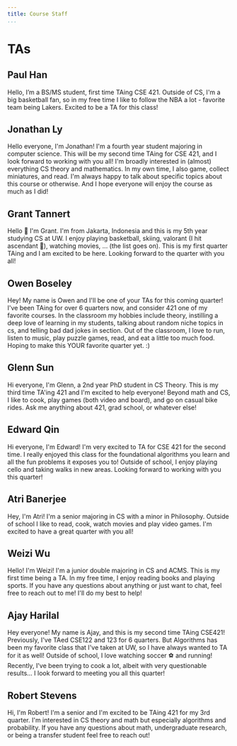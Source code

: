```yaml
---
title: Course Staff
...
```



# TAs



## Paul Han

Hello, I’m a BS/MS student, first time TAing CSE 421. Outside of CS, I'm a big basketball fan, so in my free time I like to follow the NBA a lot - favorite team being Lakers. Excited to be a TA for this class!

## Jonathan Ly

Hello everyone, I'm Jonathan! I'm a fourth year student majoring in computer science. This will be my second time TAing for CSE 421, and I look forward to working with you all! I'm broadly interested in (almost) everything CS theory and mathematics. In my own time, I also game, collect miniatures, and read. I'm always happy to talk about specific topics about this course or otherwise. And I hope everyone will enjoy the course as much as I did!

## Grant Tannert

Hello 👋 I'm Grant. I'm from Jakarta, Indonesia and this is my 5th year studying CS at UW. I enjoy playing basketball, skiing, valorant (I hit ascendant 😤), watching movies, ... (the list goes on). This is my first quarter TAing and I am excited to be here. Looking forward to the quarter with you all!

## Owen Boseley

Hey! My name is Owen and I'll be one of your TAs for this coming quarter! I've been TAing for over 6 quarters now, and consider 421 one of my favorite courses. In the classroom my hobbies include theory, instilling a deep love of learning in my students, talking about random niche topics in cs, and telling bad dad jokes in section. Out of the classroom, I love to run, listen to music, play puzzle games, read, and eat a little too much food. Hoping to make this YOUR favorite quarter yet. :)

## Glenn Sun

Hi everyone, I'm Glenn, a 2nd year PhD student in CS Theory. This is my third time TA'ing 421 and I'm excited to help everyone! Beyond math and CS, I like to cook, play games (both video and board), and go on casual bike rides. Ask me anything about 421, grad school, or whatever else!

## Edward Qin

Hi everyone, I'm Edward! I'm very excited to TA for CSE 421 for the second time. I really enjoyed this class for the foundational algorithms you learn and all the fun problems it exposes you to! Outside of school, I enjoy playing cello and taking walks in new areas. Looking forward to working with you this quarter!

## Atri Banerjee

Hey, I'm Atri! I'm a senior majoring in CS with a minor in Philosophy. Outside of school I like to read, cook, watch movies and play video games. I'm excited to have a great quarter with you all!

## Weizi Wu

Hello! I'm Weizi! I'm a junior double majoring in CS and ACMS. This is my first time being a TA. In my free time, I enjoy reading books and playing sports. If you have any questions about anything or just want to chat, feel free to reach out to me! I'll do my best to help!

## Ajay Harilal

Hey everyone! My name is Ajay, and this is my second time TAing CSE421! Previously, I've TAed CSE122 and 123 for 6 quarters. But Algorithms has been my favorite class that I've taken at UW, so I have always wanted to TA for it as well! Outside of school, I love watching soccer ⚽ and running! Recently, I've been trying to cook a lot, albeit with very questionable results... I look forward to meeting you all this quarter!

## Robert Stevens

Hi, I'm Robert! I'm a senior and I'm excited to be TAing 421 for my 3rd quarter. I'm interested in CS theory and math but especially algorithms and probability. If you have any questions about math, undergraduate research, or being a transfer student feel free to reach out!
